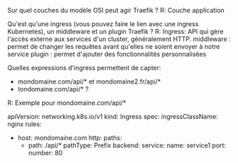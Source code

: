 Sur quel couches du modèle OSI peut agir Traefik ?
R: Couche application

Qu'est qu'une ingress (vous pouvez faire le lien avec une ingress Kubernetes), un middleware et un plugin Traefik ?
R: Ingress: API qui gère l'accès externe aux services d'un cluster, généralement HTTP.
middleware : permet de changer les requêtes avant qu'elles ne soient envoyer à notre service
plugin : permet d'ajouter des fonctionnalités personnalisées

Quelles expressions d'ingress permettent de capter:
* mondomaine.com/api/* et mondomaine2.fr/api/*
* tondomaine.com/api/* 
?

R: Exemple pour mondomaine.com/api/*

apiVersion: networking.k8s.io/v1
kind: Ingress
spec:
  ingressClassName: nginx
  rules:
  - host: mondomaine.com
    http:
      paths:
      - path: /api/*
        pathType: Prefix
        backend:
          service:
            name: service1
            port:
              number: 80
